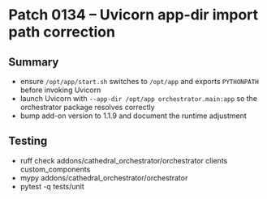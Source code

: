 # Patch 0134 – Uvicorn app-dir import path correction

## Summary
- ensure `/opt/app/start.sh` switches to `/opt/app` and exports `PYTHONPATH` before invoking Uvicorn
- launch Uvicorn with `--app-dir /opt/app orchestrator.main:app` so the orchestrator package resolves correctly
- bump add-on version to 1.1.9 and document the runtime adjustment

## Testing
- ruff check addons/cathedral_orchestrator/orchestrator clients custom_components
- mypy addons/cathedral_orchestrator/orchestrator
- pytest -q tests/unit
